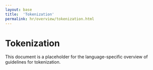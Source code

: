 ```yaml
---
layout: base
title:  'Tokenization'
permalink: hr/overview/tokenization.html
---
```


# Tokenization

This document is a placeholder for the language-specific overview of
guidelines for tokenization.

